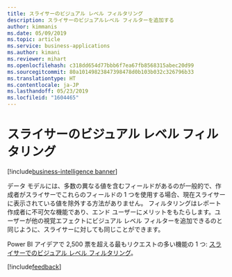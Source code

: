 ```yaml
---
title: スライサーのビジュアル レベル フィルタリング
description: スライサーのビジュアルレベル フィルターを追加する
author: kimmanis
ms.date: 05/09/2019
ms.topic: article
ms.service: business-applications
ms.author: kimani
ms.reviewer: mihart
ms.openlocfilehash: c318dd654d77bbb6f7ea67fb8568315abec20d99
ms.sourcegitcommit: 80a10149823847398478d0b103b032c326796b33
ms.translationtype: HT
ms.contentlocale: ja-JP
ms.lasthandoff: 05/23/2019
ms.locfileid: "1604465"
---
```

# <a name="visual-level-filtering-in-slicers"></a>スライサーのビジュアル レベル フィルタリング

[!include[business-intelligence banner](../../includes/business-intelligence.md)]

データ モデルには、多数の異なる値を含むフィールドがあるのが一般的で、作成者がスライサーでこれらのフィールドの 1 つを使用する場合、現在スライサーに表示されている値を除外する方法がありません。 フィルタリングはレポート作成者に不可欠な機能であり、エンド ユーザーにメリットをもたらします。ユーザーが他の視覚エフェクトにビジュアル レベル フィルターを追加できるのと同じように、スライサーに対しても同じことができます。 

Power BI アイデアで 2,500 票を超える最もリクエストの多い機能の 1 つ: [スライサーでのビジュアル レベル フィルタリング](https://ideas.powerbi.com/forums/265200-power-bi-ideas/suggestions/12545673-visual-level-filtering-in-slicers)。

[!include[feedback](../includes/desktop-feedback.md)]

